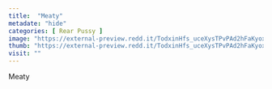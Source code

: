 ```yaml
---
title:  "Meaty"
metadate: "hide"
categories: [ Rear Pussy ]
image: "https://external-preview.redd.it/TodxinHfs_uceXysTPvPAd2hFaKyoxrwAmSXOU7dDXg.jpg?auto=webp&s=b66d01128146afbfaeec5d116c98c0a0af02fa84"
thumb: "https://external-preview.redd.it/TodxinHfs_uceXysTPvPAd2hFaKyoxrwAmSXOU7dDXg.jpg?width=1080&crop=smart&auto=webp&s=8634039e9d4e7de11f262acccd46cf16f253663e"
visit: ""
---
```

Meaty
